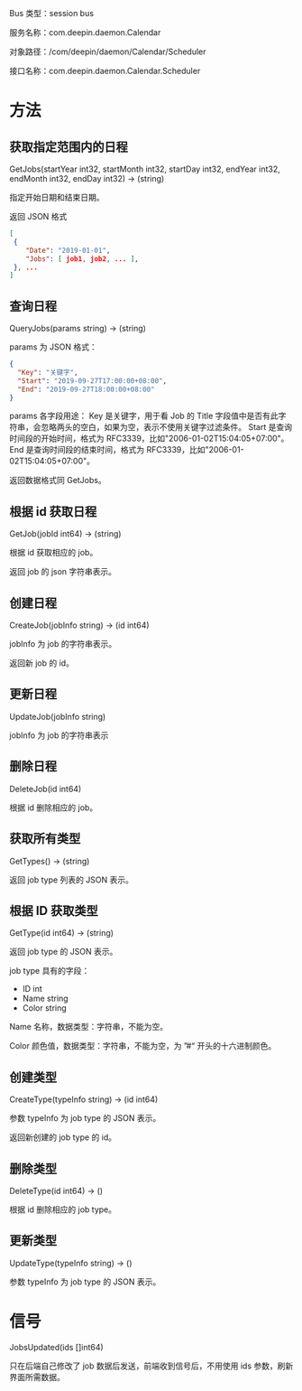 Bus 类型：session bus

服务名称：com.deepin.daemon.Calendar

对象路径：/com/deepin/daemon/Calendar/Scheduler

接口名称：com.deepin.daemon.Calendar.Scheduler


# 方法

## 获取指定范围内的日程
GetJobs(startYear int32, startMonth int32, startDay int32,
endYear int32, endMonth int32, endDay int32) -> (string)


指定开始日期和结束日期。


返回 JSON 格式

```json
[
 {
    "Date": "2019-01-01",
    "Jobs": [ job1, job2, ... ],
 }, ...
]
```

## 查询日程
QueryJobs(params string) -> (string)

params 为 JSON 格式：
```json
{
  "Key": "关键字",
  "Start": "2019-09-27T17:00:00+08:00",
  "End": "2019-09-27T18:00:00+08:00"
}
```

params 各字段用途：
Key 是关键字，用于看 Job 的 Title 字段值中是否有此字符串，会忽略两头的空白，如果为空，表示不使用关键字过滤条件。
Start 是查询时间段的开始时间，格式为 RFC3339，比如"2006-01-02T15:04:05+07:00"。
End 是查询时间段的结束时间，格式为 RFC3339，比如"2006-01-02T15:04:05+07:00"。

返回数据格式同 GetJobs。

## 根据 id 获取日程
GetJob(jobId int64) -> (string)

根据 id 获取相应的 job。

返回 job 的 json 字符串表示。

## 创建日程

CreateJob(jobInfo string) -> (id int64)

jobInfo 为 job 的字符串表示。

返回新 job 的 id。


## 更新日程

UpdateJob(jobInfo string)

jobInfo 为 job 的字符串表示

## 删除日程

DeleteJob(id int64)

根据 id 删除相应的 job。

## 获取所有类型

GetTypes() -> (string)

返回 job type 列表的 JSON 表示。

## 根据 ID 获取类型

GetType(id int64) -> (string)

返回 job type 的 JSON 表示。

job type 具有的字段：

- ID int
- Name string
- Color string

Name 名称，数据类型：字符串，不能为空。

Color 颜色值，数据类型：字符串，不能为空，为 ”#“ 开头的十六进制颜色。

## 创建类型

CreateType(typeInfo string) -> (id int64)

参数 typeInfo 为 job type 的 JSON 表示。

返回新创建的 job type 的 id。

## 删除类型

DeleteType(id int64) -> ()

根据 id 删除相应的 job type。

## 更新类型

UpdateType(typeInfo string) -> ()

参数 typeInfo 为 job type 的 JSON 表示。

# 信号

JobsUpdated(ids []int64)

只在后端自己修改了 job 数据后发送，前端收到信号后，不用使用 ids 参数，刷新界面所需数据。
